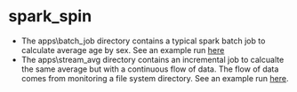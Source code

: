 # spark_spin

* The apps\batch_job directory contains a typical spark batch job to calculate average age by sex. See an example run [here](https://www.youtube.com/watch?v=42Uq5HVllw4&feature=youtu.be)
* The apps\stream_avg directory contains an incremental job to calcualte the same average but with a continuous flow of data. The flow of data comes from monitoring a file system directory. See an example run [here](https://www.youtube.com/watch?v=e5TDrnIuXnk&feature=youtu.be).
